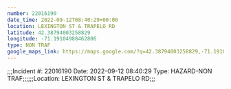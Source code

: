 ```yaml
---
number: 22016190
date_time: 2022-09-12T08:40:29+00:00
location: LEXINGTON ST & TRAPELO RD
latitude: 42.38794003258829
longitude: -71.19104988462806
type: NON TRAF
google_maps_link: https://maps.google.com/?q=42.38794003258829,-71.19104988462806
---
```


;;;Incident #: 22016190  Date: 2022-09-12 08:40:29   Type: HAZARD-NON TRAF;;;;;;Location: LEXINGTON ST & TRAPELO RD;;;
